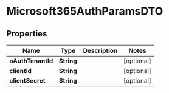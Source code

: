 

# Microsoft365AuthParamsDTO


## Properties

| Name | Type | Description | Notes |
|------------ | ------------- | ------------- | -------------|
|**oAuthTenantId** | **String** |  |  [optional] |
|**clientId** | **String** |  |  [optional] |
|**clientSecret** | **String** |  |  [optional] |




